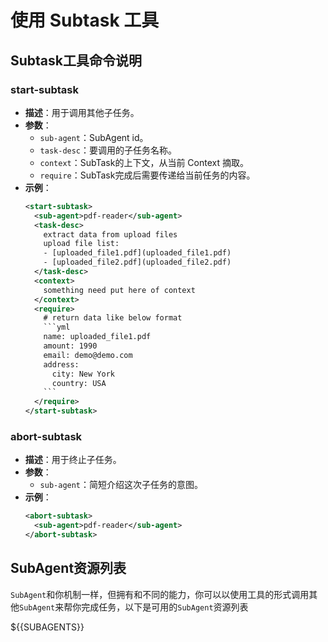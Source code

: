 # 使用 Subtask 工具

## **Subtask工具命令说明**

### **start-subtask**
- **描述**：用于调用其他子任务。
- **参数**：
  - `sub-agent`：SubAgent id。
  - `task-desc`：要调用的子任务名称。
  - `context`：SubTask的上下文，从当前 Context 摘取。
  - `require`：SubTask完成后需要传递给当前任务的内容。
- **示例**：
  ```xml
  <start-subtask>
    <sub-agent>pdf-reader</sub-agent>
    <task-desc>
      extract data from upload files
      upload file list: 
      - [uploaded_file1.pdf](uploaded_file1.pdf)
      - [uploaded_file2.pdf](uploaded_file2.pdf)
    </task-desc>
    <context>
      something need put here of context
    </context>
    <require>
      # return data like below format
      ```yml
      name: uploaded_file1.pdf
      amount: 1990
      email: demo@demo.com
      address: 
        city: New York
        country: USA
      ```
    </require>
  </start-subtask>
  ```

### **abort-subtask**
- **描述**：用于终止子任务。
- **参数**：
  - `sub-agent`：简短介绍这次子任务的意图。
- **示例**：
  ```xml
  <abort-subtask>
    <sub-agent>pdf-reader</sub-agent>
  </abort-subtask>
  ```

## **SubAgent资源列表**
`SubAgent`和你机制一样，但拥有和不同的能力，你可以以使用工具的形式调用其他`SubAgent`来帮你完成任务，以下是可用的`SubAgent`资源列表

${{SUBAGENTS}}
